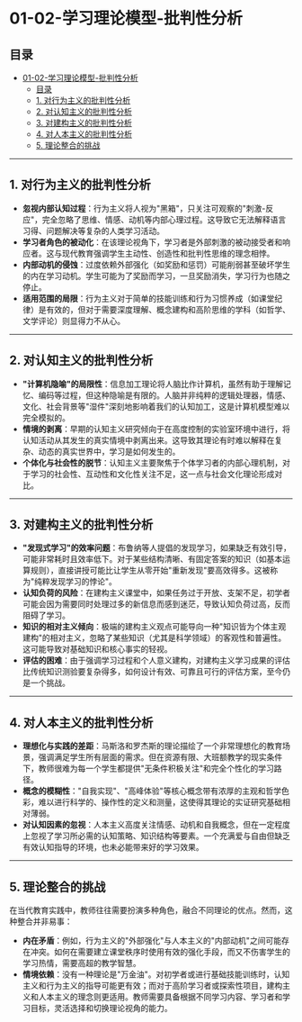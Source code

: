 # 01-02-学习理论模型-批判性分析

## 目录

- [01-02-学习理论模型-批判性分析](#01-02-学习理论模型-批判性分析)
  - [目录](#目录)
  - [1. 对行为主义的批判性分析](#1-对行为主义的批判性分析)
  - [2. 对认知主义的批判性分析](#2-对认知主义的批判性分析)
  - [3. 对建构主义的批判性分析](#3-对建构主义的批判性分析)
  - [4. 对人本主义的批判性分析](#4-对人本主义的批判性分析)
  - [5. 理论整合的挑战](#5-理论整合的挑战)

---

## 1. 对行为主义的批判性分析

- **忽视内部认知过程**：行为主义将人视为"黑箱"，只关注可观察的"刺激-反应"，完全忽略了思维、情感、动机等内部心理过程。这导致它无法解释语言习得、问题解决等复杂的人类学习活动。
- **学习者角色的被动化**：在该理论视角下，学习者是外部刺激的被动接受者和响应者。这与现代教育强调学生主动性、创造性和批判性思维的理念相悖。
- **内部动机的侵蚀**：过度依赖外部强化（如奖励和惩罚）可能削弱甚至破坏学生的内在学习动机。学生可能为了奖励而学习，一旦奖励消失，学习行为也随之停止。
- **适用范围的局限**：行为主义对于简单的技能训练和行为习惯养成（如课堂纪律）是有效的，但对于需要深度理解、概念建构和高阶思维的学科（如哲学、文学评论）则显得力不从心。

---

## 2. 对认知主义的批判性分析

- **"计算机隐喻"的局限性**：信息加工理论将人脑比作计算机，虽然有助于理解记忆、编码等过程，但这种隐喻是有限的。人脑并非纯粹的逻辑处理器，情感、文化、社会背景等"湿件"深刻地影响着我们的认知加工，这是计算机模型难以完全模拟的。
- **情境的剥离**：早期的认知主义研究倾向于在高度控制的实验室环境中进行，将认知活动从其发生的真实情境中剥离出来。这导致其理论有时难以解释在复杂、动态的真实世界中，学习是如何发生的。
- **个体化与社会性的脱节**：认知主义主要聚焦于个体学习者的内部心理机制，对于学习的社会性、互动性和文化性关注不足，这一点与社会文化理论形成对比。

---

## 3. 对建构主义的批判性分析

- **"发现式学习"的效率问题**：布鲁纳等人提倡的发现学习，如果缺乏有效引导，可能非常耗时且效率低下。对于某些结构清晰、有固定答案的知识（如基本运算规则），直接讲授可能比让学生从零开始"重新发现"要高效得多。这被称为"纯粹发现学习的悖论"。
- **认知负荷的风险**：在建构主义课堂中，如果任务过于开放、支架不足，初学者可能会因为需要同时处理过多的新信息而感到迷茫，导致认知负荷过高，反而阻碍了学习。
- **知识的相对主义倾向**：极端的建构主义观点可能导向一种"知识皆为个体主观建构"的相对主义，忽略了某些知识（尤其是科学领域）的客观性和普遍性。这可能导致对基础知识和核心事实的轻视。
- **评估的困难**：由于强调学习过程和个人意义建构，对建构主义学习成果的评估比传统知识测验要复杂得多，如何设计有效、可靠且可行的评估方案，至今仍是一个挑战。

---

## 4. 对人本主义的批判性分析

- **理想化与实践的差距**：马斯洛和罗杰斯的理论描绘了一个非常理想化的教育场景，强调满足学生所有层面的需求。但在资源有限、大班额教学的现实条件下，教师很难为每一个学生都提供"无条件积极关注"和完全个性化的学习路径。
- **概念的模糊性**："自我实现"、"高峰体验"等核心概念带有浓厚的主观和哲学色彩，难以进行科学的、操作性的定义和测量，这使得其理论的实证研究基础相对薄弱。
- **对认知因素的忽视**：人本主义高度关注情感、动机和自我概念，但在一定程度上忽视了学习所必需的认知策略、知识结构等要素。一个充满爱与自由但缺乏有效认知指导的环境，也未必能带来好的学习效果。

---

## 5. 理论整合的挑战

在当代教育实践中，教师往往需要扮演多种角色，融合不同理论的优点。然而，这种整合并非易事：

- **内在矛盾**：例如，行为主义的"外部强化"与人本主义的"内部动机"之间可能存在冲突。如何在需要建立课堂秩序时使用有效的强化手段，而又不伤害学生的学习热情，需要高超的教学智慧。
- **情境依赖**：没有一种理论是"万金油"。对初学者或进行基础技能训练时，认知主义和行为主义的指导可能更有效；而对于高阶学习者或探索性项目，建构主义和人本主义的理念则更适用。教师需要具备根据不同学习内容、学习者和学习目标，灵活选择和切换理论视角的能力。
